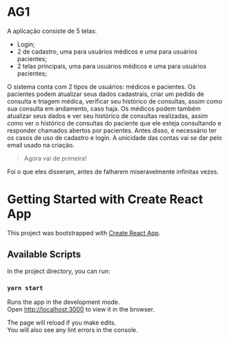 # AG1

A aplicação consiste de 5 telas:
* Login;
* 2 de cadastro, uma para usuários médicos e uma para usuários pacientes;
* 2 telas principais, uma para usuários médicos e uma para usuários pacientes;

O sistema conta com 2 tipos de usuários: médicos e pacientes. 
Os pacientes podem atualizar seus dados cadastrais, criar um pedido de consulta e triagem médica, verificar seu histórico de consultas, assim como sua consulta em andamento, caso haja.
Os médicos podem também atualizar seus dados e ver seu histórico de consultas realizadas, assim como ver o histórico de consultas do paciente que ele esteja consultando e responder chamados abertos por pacientes. Antes disso, é necessário ter os casos de uso de cadastro e login. A unicidade das contas vai se dar pelo email usado na criação.

> Agora vai de primeira!

Foi o que eles disseram, antes de falharem miseravelmente infinitas vezes.


# Getting Started with Create React App

This project was bootstrapped with [Create React App](https://github.com/facebook/create-react-app).

## Available Scripts

In the project directory, you can run:

### `yarn start`

Runs the app in the development mode.\
Open [http://localhost:3000](http://localhost:3000) to view it in the browser.

The page will reload if you make edits.\
You will also see any lint errors in the console.
